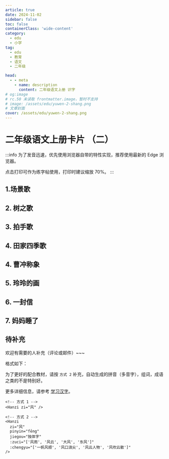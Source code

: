 ```yaml
---
article: true
date: 2024-11-02
sidebar: false
toc: false
containerClass: 'wide-content'
category:
  - edu
  - 小学
tag:
  - edu
  - 教育
  - 语文
  - 二年级

head:
  - - meta
    - name: description
      content: 二年级语文上册 识字
# og:image
# rc.50 未读取 frontmatter.image，暂时不支持
# image: /assets/edu/yuwen-2-shang.png
# 文章封面
cover: /assets/edu/yuwen-2-shang.png
---
```


# 二年级语文上册卡片 （二）

:::info
为了发音迅速，优先使用浏览器自带的特性实现，推荐使用最新的 Edge 浏览器。

点击打印可作为练字帖使用，打印时建议缩放 70%。
:::

## 1.场景歌

<HanziCard zi="处" pinyin="chù" :zuci="['处所', '用处', '处理', '好处']" />
<HanziCard zi="园" :zuci="['园林', '花园', '公园', '园丁']" />
<HanziCard zi="桥" :zuci="['石桥', '天桥', '拱桥', '桥梁']" />
<HanziCard zi="群" :zuci="['群众', '人群', '羊群']" />
<HanziCard zi="队" :zuci="['队形', '队员', '队列', '军队']" />
<HanziCard zi="旗" :zuci="['红旗', '升旗', '旗帜']" />
<HanziCard zi="铜" :zuci="['铜丝', '铜钱', '铜像']" />
<HanziCard zi="号" :zuci="['号召', '号码', '口号', '螺号']" />
<HanziCard zi="领" :zuci="['衣领', '领带', '领队', '领导']" />
<HanziCard zi="巾" :zuci="['毛巾', '围巾', '湿巾', '红领巾']" />
<HanziCard zi="群" :zuci="['群众', '人群', '羊群']" />

## 2. 树之歌

<HanziCard zi="梧" :zuci="['梧桐']" />
<HanziCard zi="桐" :zuci="['油桐', '泡桐', '桐花']" />
<HanziCard zi="掌" :zuci="['手掌', '掌心', '鼓掌', '掌握']" />
<HanziCard zi="枫" :zuci="['枫树', '枫叶', '枫林']" />
<HanziCard zi="松" :zuci="['松树', '松鼠', '放松', '宽松', '轻松']" />
<HanziCard zi="柏" :zuci="['松柏', '翠柏', '柏树', '柏油']" />
<HanziCard zi="装" :zuci="['装扮', '着装', '装备', '装货']" />
<HanziCard zi="桦" :zuci="['桦树', '白桦']" />
<HanziCard zi="耐" :zuci="['耐心', '忍耐']" />
<HanziCard zi="守" :zuci="['遵守', '守护', '保守', '守时']" />
<HanziCard zi="疆" :zuci="['边疆', '疆土', '新疆']" />
<HanziCard zi="银" :zuci="['白银', '银杏', '水银']" />
<HanziCard zi="衫" :zuci="['杉树', '云杉', '水杉']" />
<HanziCard zi="化" :zuci="['化石', '变化', '石化', '美化', '文化']" />
<HanziCard zi="桂" :zuci="['桂花', '金桂', '桂林', '桂皮']" />
<HanziCard zi="杨" :zuci="['白杨', '杨树', '杨柳']" />
<HanziCard zi="壮" :zuci="['强壮', '壮大', '茁壮']" />
<HanziCard zi="棉" :zuci="['棉花', '棉衣', '棉被', '棉油']" />

## 3. 拍手歌

<HanziCard zi="世" :zuci="['世界', '世间', '世人']" />
<HanziCard zi="界" :zuci="['边界', '国界', '界线', '界限']" />
<HanziCard zi="孔" :zuci="['孔子', '孔雀', '孔洞', '小孔']" />
<HanziCard zi="雀" :zuci="['麻雀', '山雀']" :chengyu="['欢呼雀跃']" />
<HanziCard zi="锦" :zuci="['锦衣', '锦旗', '什锦']" :chengyu="['衣锦还乡']" />
<HanziCard zi="雄" :zuci="['英雄', '雄心', '雄伟']" />
<HanziCard zi="鹰" :zuci="['老鹰', '苍鹰', '雄鹰']" />
<HanziCard zi="翔" :zuci="['飞翔', '翱翔']" />
<HanziCard zi="雁" :zuci="['大雁', '雁群']" />
<HanziCard zi="丛" :zuci="['丛林', '草丛', '树丛', '花丛']" />
<HanziCard zi="深" :zuci="['深入', '深处', '深浅', '深度']" />
<HanziCard zi="猛" :zuci="['凶猛', '猛烈', '猛兽']" />
<HanziCard zi="灵" :zuci="['心灵', '精灵', '灵动', '灵巧']" />
<HanziCard zi="休" :zuci="['休息', '午休', '休假']" />
<HanziCard zi="歌" :zuci="['歌手', '歌曲', '儿歌', '唱歌']" />
<HanziCard zi="写" :zuci="['写作', '写字', '书写']" />
<HanziCard zi="六" :zuci="['六个', '六天']" />
<HanziCard zi="熊" :zuci="['熊猫', '灰熊']" />
<HanziCard zi="猫" :zuci="['花猫', '小猫']" />
<HanziCard zi="九" :zuci="['九个', '九天']" />
<HanziCard zi="朋" :zuci="['亲朋', '朋友']" />
<HanziCard zi="友" :zuci="['友人', '友谊', '友情', '故友']" />

## 4. 田家四季歌

<HanziCard zi="季" :zuci="['雨季', '四季', '季节']" />
<HanziCard zi="蝴" :zuci="['蝴蝶']" />
<HanziCard zi="蝶" :zuci="['粉蝶', '蝶泳']" />
<HanziCard zi="麦" :zuci="['麦子', '小麦', '麦苗', '麦芒']" />
<HanziCard zi="苗" :zuci="['树苗', '禾苗', '苗条']" />
<HanziCard zi="桑" :zuci="['桑树', '桑叶', '沧桑']" />
<HanziCard zi="肥" :zuci="['肥胖', '化肥', '肥料']" />
<HanziCard zi="农" :zuci="['农民', '农村', '农家']" />
<HanziCard zi="归" :zuci="['回归', '归来', '归还']" />
<HanziCard zi="戴" :zuci="['戴帽', '爱戴', '戴上']" />
<HanziCard zi="场" pinyin="cháng" :zuci="['场院']" />
<HanziCard zi="场" pinyin="chǎng" :zuci="['农场', '广场', '场地']" />
<HanziCard zi="谷" :zuci="['谷子', '谷粒', '谷雨']" />
<HanziCard zi="粒" :zuci="['米粒', '颗粒', '一粒']" />
<HanziCard zi="虽" :zuci="['虽然']" />
<HanziCard zi="辛" :zuci="['辛苦', '辛劳', '辛勤']" />
<HanziCard zi="苦" :zuci="['苦药', '苦瓜']" />
<HanziCard zi="吹" :zuci="['吹牛', '吹风', '吹奏']" />
<HanziCard zi="事" :zuci="['事情', '事故', '做事']" />
<HanziCard zi="忙" :zuci="['繁忙', '忙着', '工作忙']" />

## 4. 曹冲称象

<HanziCard zi="称" :zuci="['称重']" />
<HanziCard zi="柱" :zuci="['柱子', '石柱', '木柱']" />
<HanziCard zi="底" :zuci="['海底', '船底']" />
<HanziCard zi="杆" :zuci="['杆子', '木杆', '秤杆']" />
<HanziCard zi="秤" :zuci="['秤杆', '电子秤']" />
<HanziCard zi="做" :zuci="['做饭', '做事']" />
<HanziCard zi="岁" :zuci="['百岁', '岁月']" />
<HanziCard zi="站" :zuci="['站立', '站岗']" />
<HanziCard zi="船" :zuci="['木船', '小船']" />
<HanziCard zi="然" :zuci="['自然', '然后', '虽然']" />

<HanziCard zi="曹" :zuci="['曹营', '曹操']" />
<HanziCard zi="员" :zuci="['船员', '职员']" />
<HanziCard zi="根" :zuci="['树根', '木根']" />
<HanziCard zi="议" :zuci="['争议', '建议']" />
<HanziCard zi="论" :zuci="['议论', '理论', '争论']" />
<HanziCard zi="重" pinyin="zhòng" :zuci="['重要', '重心', '重点']" />
<HanziCard zi="砍" :zuci="['砍柴', '砍刀']" />
<HanziCard zi="线" :zuci="['直线', '线头', '线索']" />
<HanziCard zi="止" :zuci="['终止', '中止']" />
<HanziCard zi="量" pinyin="liàng" :zuci="['量化', '重量']" />

## 5. 玲玲的画

<HanziCard zi="画" :zuci="['画画', '画图']" />
<HanziCard zi="幅" :zuci="['一幅画', '篇幅']" />
<HanziCard zi="评" :zuci="['点评', '评论', '评理']" />
<HanziCard zi="奖" :zuci="['中奖', '奖励', '奖状']" />
<HanziCard zi="纸" :zuci="['白纸', '画纸', '纸片']" />
<HanziCard zi="报" :zuci="['报纸', '报告', '汇报']" />
<HanziCard zi="另" :zuci="['另外', '另一个']" />
<HanziCard zi="及" :zuci="['及格', '触及']" />
<HanziCard zi="拿" :zuci="['拿手', '拿东西', '捉拿']" />
<HanziCard zi="并" :zuci="['一并', '并且']" />

<HanziCard zi="玲" :zuci="['玲玲']" />
<HanziCard zi="详" :zuci="['详细', '详谈']" />
<HanziCard zi="催" :zuci="['催促', '催一催']" />
<HanziCard zi="脏" :zuci="['肮脏', '脏衣服', '脏东西']" />
<HanziCard zi="伤" :zuci="['伤口', '受伤', '伤员']" />
<HanziCard zi="懒" :zuci="['懒人', '懒惰', '懒散']" />
<HanziCard zi="糟" :zuci="['糟糕', '糟了']" />
<HanziCard zi="肯" :zuci="['肯定', '中肯']" />

## 6. 一封信

<HanziCard zi="封" :zuci="['封口', '信封', '密封']" />
<HanziCard zi="信" :zuci="['写信', '书信', '相信']" />
<HanziCard zi="支" :zuci="['一支', '支柱', '支撑']" />
<HanziCard zi="圆" :zuci="['圆润', '圆球']" />
<HanziCard zi="珠" :zuci="['珍珠', '珠子']" />
<HanziCard zi="笔" :zuci="['毛笔', '铅笔', '笔尖']" />
<HanziCard zi="灯" :zuci="['电灯', '灯光', '灯管']" />
<HanziCard zi="句" :zuci="['句号', '句子', '语句']" />
<HanziCard zi="电" :zuci="['电灯', '电话', '发电']" />
<HanziCard zi="影" :zuci="['电影', '影子', '身影']" />

<HanziCard zi="削" :zuci="['削铅笔', '削笔刀']" />
<HanziCard zi="锅" :zuci="['铁锅', '锅炉', '炒锅']" />
<HanziCard zi="朝" pinyin="cháo" :zuci="['朝向', '朝着']" />
<HanziCard zi="始" :zuci="['开始', '始发']" />
<HanziCard zi="刮" :zuci="['刮目', '刮骨']" />
<HanziCard zi="修" :zuci="['修理', '修车']" />
<HanziCard zi="冷" :zuci="['冷冻', '冷水', '冰冷']" />
<HanziCard zi="肩" :zuci="['肩膀', '肩负']" />
<HanziCard zi="团" :zuci="['团圆', '团聚', '纸团']" />
<HanziCard zi="重" pinyin="chóng" :zuci="['重复', '重围']" />
<HanziCard zi="接" :zuci="['接收', '接手', '直接']" />
<HanziCard zi="完" :zuci="['完了', '完全', '完结']" />
<HanziCard zi="希" :zuci="['希望']" />
<HanziCard zi="期" :zuci="['期末', '期中', '日期']" />
<HanziCard zi="结" pinyin="jié" :zuci="['完结', '结尾', '结束']" />
<HanziCard zi="束" :zuci="['一束', '花束']" />
<HanziCard zi="鲜" :zuci="['鲜花', '鲜艳', '鲜明']" />

## 7. 妈妈睡了

<HanziCard zi="哄" :zuci="['哄小孩', '哄睡']" />
<HanziCard zi="先" :zuci="['先生', '先后', '先辈']" />
<HanziCard zi="闭" :zuci="['关闭', '闭嘴', '闭门']" />
<HanziCard zi="脸" :zuci="['笑脸', '脸蛋', '洗脸']" />
<HanziCard zi="沉" :zuci="['沉重', '下沉', '阴沉']" />
<HanziCard zi="发" pinyin="fà" :zuci="['头发', '发卡', '毛发']" />
<HanziCard zi="窗" :zuci="['窗户', '窗前', '开窗']" />
<HanziCard zi="沙" :zuci="['沙子', '沙滩', '沙发']" />

<HanziCard zi="梦" :zuci="['美梦', '做梦', '梦想']" />
<HanziCard zi="紧" :zuci="['紧跟', '紧张', '紧俏']" />
<HanziCard zi="润" :zuci="['滋润', '润滑', '水润']" />
<HanziCard zi="等" :zuci="['等等', '等一下', '一等']" />
<HanziCard zi="累" :zuci="['劳累', '累死']" />
<HanziCard zi="吸" :zuci="['呼吸', '吸气', '吸收']" />
<HanziCard zi="粘" :zuci="['粘贴', '粘住']" />
<HanziCard zi="汗" :zuci="['汗水', '流汗', '出汗']" />
<HanziCard zi="额" :zuci="['额头', '额外']" />
<HanziCard zi="乏" :zuci="['缺乏', '乏味', '乏了']" />

## 待补充 <Badge text="待补充" type="tip" />

欢迎有需要的人补充（评论或邮件）~~~

格式如下：

为了更好的配合教材，请按 `方式 2` 补充，自动生成的拼音（多音字），组词，成语之类的不是特别好。

更多详细信息，请参考 [学习汉字](./learn-hanzi.md)。

```vue
<!-- 方式 1 -->
<Hanzi zi="风" />

<!-- 方式 2 -->
<Hanzi
  zi="风"
  pinyin="fēng"
  jiegou="独体字"
  :zuci="['风雨', '风云', '大风', '东风']"
  :chengyu="['一帆风顺', '风口浪尖', '风云人物', '风吹云散']"
/>
```
